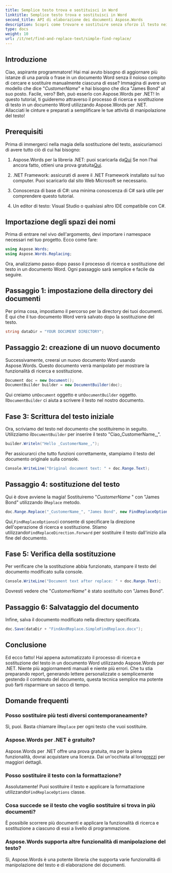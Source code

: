 ```yaml
---
title: Semplice testo trova e sostituisci in Word
linktitle: Semplice testo trova e sostituisci in Word
second_title: API di elaborazione dei documenti Aspose.Words
description: Scopri come trovare e sostituire senza sforzo il testo nei documenti Word utilizzando Aspose.Words per .NET. Guida dettagliata inclusa.
type: docs
weight: 10
url: /it/net/find-and-replace-text/simple-find-replace/
---
```

## Introduzione

Ciao, aspirante programmatore! Hai mai avuto bisogno di aggiornare più istanze di una parola o frase in un documento Word senza il noioso compito di cercare e sostituire manualmente ciascuna di esse? Immagina di avere un modello che dice "_CustomerName_" e hai bisogno che dica "James Bond" al suo posto. Facile, vero? Beh, può esserlo con Aspose.Words per .NET! In questo tutorial, ti guideremo attraverso il processo di ricerca e sostituzione di testo in un documento Word utilizzando Aspose.Words per .NET. Allacciati le cinture e preparati a semplificare le tue attività di manipolazione del testo!

## Prerequisiti

Prima di immergerci nella magia della sostituzione del testo, assicuriamoci di avere tutto ciò di cui hai bisogno:

1.  Aspose.Words per la libreria .NET: puoi scaricarla da[Qui](https://releases.aspose.com/words/net/) Se non l'hai ancora fatto, ottieni una prova gratuita[Qui](https://releases.aspose.com/).

2. .NET Framework: assicurati di avere il .NET Framework installato sul tuo computer. Puoi scaricarlo dal sito Web Microsoft se necessario.

3. Conoscenza di base di C#: una minima conoscenza di C# sarà utile per comprendere questo tutorial.

4. Un editor di testo: Visual Studio o qualsiasi altro IDE compatibile con C#.

## Importazione degli spazi dei nomi

Prima di entrare nel vivo dell'argomento, devi importare i namespace necessari nel tuo progetto. Ecco come fare:

```csharp
using Aspose.Words;
using Aspose.Words.Replacing;
```

Ora, analizziamo passo dopo passo il processo di ricerca e sostituzione del testo in un documento Word. Ogni passaggio sarà semplice e facile da seguire.

## Passaggio 1: impostazione della directory dei documenti

Per prima cosa, impostiamo il percorso per la directory dei tuoi documenti. È qui che il tuo documento Word verrà salvato dopo la sostituzione del testo.

```csharp
string dataDir = "YOUR DOCUMENT DIRECTORY";
```

## Passaggio 2: creazione di un nuovo documento

Successivamente, creerai un nuovo documento Word usando Aspose.Words. Questo documento verrà manipolato per mostrare la funzionalità di ricerca e sostituzione.

```csharp
Document doc = new Document();
DocumentBuilder builder = new DocumentBuilder(doc);
```

 Qui creiamo un`Document` oggetto e un`DocumentBuilder` oggetto. Il`DocumentBuilder` ci aiuta a scrivere il testo nel nostro documento.

## Fase 3: Scrittura del testo iniziale

 Ora, scriviamo del testo nel documento che sostituiremo in seguito. Utilizziamo il`DocumentBuilder` per inserire il testo "Ciao_CustomerName_,".

```csharp
builder.Writeln("Hello _CustomerName_,");
```

Per assicurarci che tutto funzioni correttamente, stampiamo il testo del documento originale sulla console.

```csharp
Console.WriteLine("Original document text: " + doc.Range.Text);
```

## Passaggio 4: sostituzione del testo

Qui è dove avviene la magia! Sostituiremo "_CustomerName_ " con "James Bond" utilizzando il`Replace` metodo. 

```csharp
doc.Range.Replace("_CustomerName_", "James Bond", new FindReplaceOptions(FindReplaceDirection.Forward));
```

 Qui,`FindReplaceOptions`ci consente di specificare la direzione dell'operazione di ricerca e sostituzione. Stiamo utilizzando`FindReplaceDirection.Forward` per sostituire il testo dall'inizio alla fine del documento.

## Fase 5: Verifica della sostituzione

Per verificare che la sostituzione abbia funzionato, stampare il testo del documento modificato sulla console.

```csharp
Console.WriteLine("Document text after replace: " + doc.Range.Text);
```

Dovresti vedere che "_CustomerName_" è stato sostituito con "James Bond".

## Passaggio 6: Salvataggio del documento

Infine, salva il documento modificato nella directory specificata.

```csharp
doc.Save(dataDir + "FindAndReplace.SimpleFindReplace.docx");
```

## Conclusione

Ed ecco fatto! Hai appena automatizzato il processo di ricerca e sostituzione del testo in un documento Word utilizzando Aspose.Words per .NET. Niente più aggiornamenti manuali e niente più errori. Che tu stia preparando report, generando lettere personalizzate o semplicemente gestendo il contenuto del documento, questa tecnica semplice ma potente può farti risparmiare un sacco di tempo.

## Domande frequenti

### Posso sostituire più testi diversi contemporaneamente?
 Sì, puoi. Basta chiamare il`Replace` per ogni testo che vuoi sostituire.

### Aspose.Words per .NET è gratuito?
Aspose.Words per .NET offre una prova gratuita, ma per la piena funzionalità, dovrai acquistare una licenza. Dai un'occhiata al loro[prezzi](https://purchase.aspose.com/buy) per maggiori dettagli.

### Posso sostituire il testo con la formattazione?
 Assolutamente! Puoi sostituire il testo e applicare la formattazione utilizzando`FindReplaceOptions` classe.

### Cosa succede se il testo che voglio sostituire si trova in più documenti?
È possibile scorrere più documenti e applicare la funzionalità di ricerca e sostituzione a ciascuno di essi a livello di programmazione.

### Aspose.Words supporta altre funzionalità di manipolazione del testo?
Sì, Aspose.Words è una potente libreria che supporta varie funzionalità di manipolazione del testo e di elaborazione dei documenti.